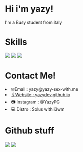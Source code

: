 <h1>
  Hi i'm yazy!
 </h1>
 <p>I'm a Busy student from italy</p>
 
 <h1>Skills</h1>
 <img src="https://img.shields.io/badge/JavaScript-F7DF1E?style=for-the-badge&logo=javascript&logoColor=black" />
 <img src="https://img.shields.io/badge/Go-00ADD8?style=for-the-badge&logo=go&logoColor=white" />
 <img src="https://img.shields.io/badge/C-00599C?style=for-the-badge&logo=c&logoColor=white" />
 <h1>Contact Me!</h1>
<li> ✉Email : yazy@yazy-sex-with.me</li>
<a target="_blank" href="https://yazydev.github.io/"><li> 🖇Website : yazydev.github.io</li></a>
<li> 📷 Instagram : @YazyPG</li>
<li> 💻 Distro : Solus with i3wm</li>
<h1>Github stuff</h1>
<div>
  <a href="https://github.com/yazydev/yazydev">
   <img align="center" src="https://github-readme-stats.vercel.app/api/top-langs/?username=yazydev&hide_border=true&theme=radical"/></a>
<a href="https://github.com/yazydev/yazydev">
  <img align="center" src="https://github-readme-stats.vercel.app/api?username=Yazydev"/>
  </a>
</div>
